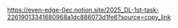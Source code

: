 https://even-edge-0ec.notion.site/2025_DL-1st-task-22619013341680968a1dc886073d1fe6?source=copy_link
